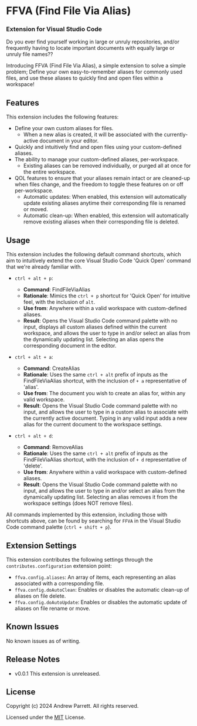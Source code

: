 # FFVA (Find File Via Alias)
### Extension for Visual Studio Code
Do you ever find yourself working in large or unruly repositories, and/or frequently having to locate important documents with equally large or unruly file names?? 

Introducing FFVA (Find File Via Alias), a simple extension to solve a simple problem; Define your own easy-to-remember aliases for commonly used files,
and use these aliases to quickly find and open files within a workspace!


## Features
This extension includes the following features:
* Define your own custom aliases for files.
  * When a new alias is created, it will be associated with the currently-active document in your editor.
* Quickly and intuitively find and open files using your custom-defined aliases.
* The ability to manage your custom-defined aliases, per-workspace.
  * Existing aliases can be removed individually, or purged all at once for the entire workspace.
* QOL features to ensure that your aliases remain intact or are cleaned-up when files change, and the freedom to toggle these features on or off per-workspace.
  * Automatic updates: When enabled, this extension will automatically update existing aliases anytime their corresponding file is renamed or moved.
  * Automatic clean-up: When enabled, this extension will automatically remove existing aliases when their corresponding file is deleted.


## Usage
This extension includes the following default command shortcuts, which aim to intuitively extend the core Visual Studio Code 'Quick Open' command that we're already familiar with.

* `ctrl + alt + p`:
  * **Command**: FindFileViaAlias
  * **Rationale**: Mimics the `ctrl + p` shortcut for 'Quick Open' for intuitive feel, with the inclusion of `alt`.
  * **Use from**: Anywhere within a valid workspace with custom-defined aliases.
  * **Result**: Opens the Visual Studio Code command palette with no input, displays all custom aliases defined within the current workspace, and allows the user to type in and/or select an alias from the dynamically updating list. Selecting an alias opens the corresponding document in the editor.
 
* `ctrl + alt + a`:
  * **Command**: CreateAlias
  * **Rationale**: Uses the same `ctrl + alt` prefix of inputs as the FindFileViaAlias shortcut, with the inclusion of `+ a` representative of 'alias'.
  * **Use from**: The document you wish to create an alias for, within any valid workspace.
  * **Result**: Opens the Visual Studio Code command palette with no input, and allows the user to type in a custom alias to associate with the currently active document. Typing in any valid input adds a new alias for the current document to the workspace settings.

 
* `ctrl + alt + d`:
  * **Command**: RemoveAlias
  * **Rationale**: Uses the same `ctrl + alt` prefix of inputs as the FindFileViaAlias shortcut, with the inclusion of `+ d` representative of 'delete'.
  * **Use from**: Anywhere within a valid workspace with custom-defined aliases.
  * **Result**: Opens the Visual Studio Code command palette with no input, and allows the user to type in and/or select an alias from the dynamically updating list. Selecting an alias removes it from the workspace settings (does NOT remove files). 

All commands implemented by this extension, including those with shortcuts above, can be found by searching for `FFVA` in the Visual Studio Code command palette (`ctrl + shift + p`).


## Extension Settings
This extension contributes the following settings through the `contributes.configuration` extension point:

* `ffva.config.aliases`: An array of items, each representing an alias associated with a corresponding file.
* `ffva.config.doAutoClean`: Enables or disables the automatic clean-up of aliases on file delete.
* `ffva.config.doAutoUpdate`: Enables or disables the automatic update of aliases on file rename or move.


## Known Issues
No known issues as of writing.


## Release Notes
- v0.0.1 This extension is unreleased.


## License
Copyright (c) 2024 Andrew Parrett. All rights reserved.

Licensed under the [MIT](https://github.com/andyp-22/ffva/blob/main/LICENSE) License.
